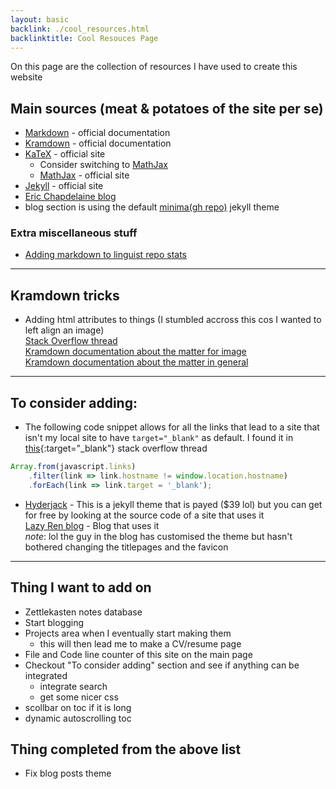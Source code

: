 ```yaml
---
layout: basic
backlink: ./cool_resources.html
backlinktitle: Cool Resouces Page
---
```

On this page are the collection of resources I have used to create this website

## Main sources (meat & potatoes of the site per se)

* [Markdown](https://daringfireball.net/projects/markdown/) - official documentation
* [Kramdown](https://kramdown.gettalong.org/) - official documentation
* [KaTeX](https://katex.org/) - official site
	* Consider switching to [MathJax](https://kramdown.gettalong.org/math_engine/mathjax.html)
	* [MathJax](https://www.mathjax.org/) - official site
* [Jekyll](https://jekyllrb.com/) - official site
* [Eric Chapdelaine blog](https://ericchapdelaine.com/)
* blog section is using the default [minima(gh repo)](https://github.com/jekyll/minima) jekyll theme

### Extra miscellaneous stuff

* [Adding markdown to linguist repo stats](https://joshuatz.com/posts/2019/how-to-get-github-to-recognize-a-pure-markdown-repo/)

---
## Kramdown tricks

* Adding html attributes to things (I stumbled accross this cos I wanted to left align an image)\
[Stack Overflow thread](https://stackoverflow.com/questions/23819197/jekyll-blog-post-centering-images)\
[Kramdown documentation about the matter for image](https://kramdown.gettalong.org/syntax.html#images)\
[Kramdown documentation about the matter in general](https://kramdown.gettalong.org/syntax.html#attribute-list-definitions)

---

## To consider adding:

* The following code snippet allows for all the links that lead to a site that isn't my local site to have `target="_blank"` as default.
I found it in [this](https://stackoverflow.com/questions/4425198/can-i-create-links-with-target-blank-in-markdown){:target="_blank"} stack overflow thread
```js
Array.from(javascript.links)
    .filter(link => link.hostname != window.location.hostname)
    .forEach(link => link.target = '_blank');
```

* [Hyderjack](https://hydejack.com/) - This is a jekyll theme that is payed ($39 lol) but you can get for free by looking at the source code of a site that uses it\
[Lazy Ren blog](https://github.com/LazyRen/LazyRen.github.io) - Blog that uses it\
*note*: lol the guy in the blog has customised the theme but hasn't bothered changing the titlepages and the favicon

---

## Thing I want to add on

* Zettlekasten notes database
* Start blogging
* Projects area when I eventually start making them
	* this will then lead me to make a CV/resume page
* File and Code line counter of this site on the main page
* Checkout "To consider adding" section and see if anything can be integrated
	* integrate search
	* get some nicer css
* scollbar on toc if it is long
* dynamic autoscrolling toc

## Thing completed from the above list

* Fix blog posts theme
